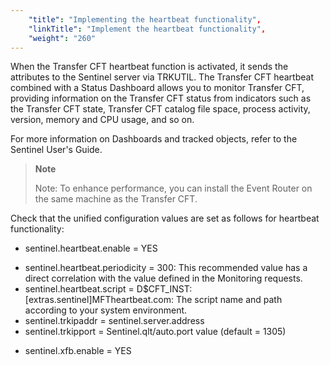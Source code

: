 ```yaml
---
    "title": "Implementing the heartbeat functionality",
    "linkTitle": "Implement the heartbeat functionality",
    "weight": "260"
---
```

When the Transfer CFT heartbeat function is activated, it sends the attributes to the Sentinel server via TRKUTIL. The Transfer CFT heartbeat combined with a Status Dashboard allows you to monitor Transfer CFT, providing information on the Transfer CFT status from indicators such as the Transfer CFT state, Transfer CFT catalog file space, process activity, version, memory and CPU usage, and so on.

For more information on Dashboards and tracked objects, refer to the Sentinel User's Guide.

> **Note**
>
> Note: To enhance performance, you can install the Event Router on the same machine as the Transfer CFT.

Check that the unified configuration values are set as follows for heartbeat functionality:

- sentinel.heartbeat.enable = YES

<!-- -->

- sentinel.heartbeat.periodicity = 300: This recommended value has a direct correlation with the value defined in the Monitoring requests.
- sentinel.heartbeat.script = D$CFT_INST:[extras.sentinel]MFTheartbeat.com: The script name and path according to your system environment.
- sentinel.trkipaddr = sentinel.server.address
- sentinel.trkipport = Sentinel.qlt/auto.port value (default = 1305)

<!-- -->

- sentinel.xfb.enable = YES
